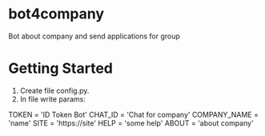 # bot4company
Bot about company and send applications for group

# Getting Started

1. Create file config.py.
2. In file write params:

TOKEN = 'ID Token Bot'
CHAT_ID = 'Chat for company'
COMPANY_NAME = 'name'
SITE = 'https://site'
HELP = 'some help'
ABOUT = 'about company'
